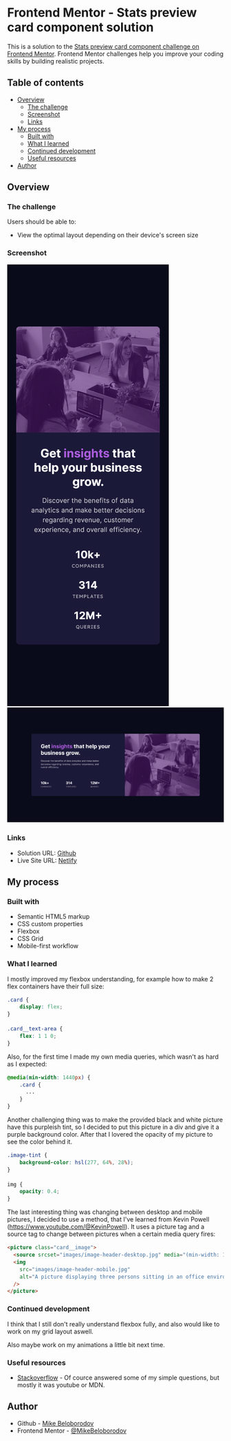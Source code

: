 # Frontend Mentor - Stats preview card component solution

This is a solution to the [Stats preview card component challenge on Frontend Mentor](https://www.frontendmentor.io/challenges/stats-preview-card-component-8JqbgoU62). Frontend Mentor challenges help you improve your coding skills by building realistic projects. 

## Table of contents

- [Overview](#overview)
  - [The challenge](#the-challenge)
  - [Screenshot](#screenshot)
  - [Links](#links)
- [My process](#my-process)
  - [Built with](#built-with)
  - [What I learned](#what-i-learned)
  - [Continued development](#continued-development)
  - [Useful resources](#useful-resources)
- [Author](#author)

## Overview

### The challenge

Users should be able to:

- View the optimal layout depending on their device's screen size

### Screenshot

![](./screenshot_mobile.png)
![](./screenshot_desktop.png)

### Links

- Solution URL: [Github](https://github.com/MikeBeloborodov/02_stats_preview_card_frontendmentor)
- Live Site URL: [Netlify](https://gorgeous-gnome-55c2f9.netlify.app/)

## My process

### Built with

- Semantic HTML5 markup
- CSS custom properties
- Flexbox
- CSS Grid
- Mobile-first workflow

### What I learned

I mostly improved my flexbox understanding, for example how to make 2 flex containers have their full size:

```css
.card {
    display: flex;
}

.card__text-area {
    flex: 1 1 0;
}
```

Also, for the first time I made my own media queries, which wasn't as hard as I expected:

```css
@media(min-width: 1440px) {
    .card {
      ...
    }
}
```

Another challenging thing was to make the provided black and white picture have this purpleish tint, so I decided to put this picture in a div and give it a purple background color. After that I lovered the opacity of my picture to see the color behind it.

```css
.image-tint {
    background-color: hsl(277, 64%, 28%);
}

img {
    opacity: 0.4;
}
```

The last interesting thing was changing between desktop and mobile pictures, I decided to use a method, that I've learned from Kevin Powell (https://www.youtube.com/@KevinPowell). It uses a picture tag and a source tag to change between pictures when a certain media query fires: 

```html
<picture class="card__image">
  <source srcset="images/image-header-desktop.jpg" media="(min-width: 1440px)">
  <img
    src="images/image-header-mobile.jpg"
    alt="A picture displaying three persons sitting in an office environment. One of them is smiling and talking to someone outside of photo's frame, other two are working with code behind their laptops."
  />
</picture>
```

### Continued development

I think that I still don't really understand flexbox fully, and also would like to work on my grid layout aswell.

Also maybe work on my animations a little bit next time.

### Useful resources

- [Stackoverflow](https://stackoverflow.com/) - Of cource answered some of my simple questions, but mostly it was youtube or MDN.

## Author

- Github - [Mike Beloborodov](https://github.com/MikeBeloborodov)
- Frontend Mentor - [@MikeBeloborodov](https://www.frontendmentor.io/profile/MikeBeloborodov)
